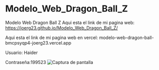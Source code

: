 # Modelo_Web_Dragon_Ball_Z
Modelo Web Dragon Ball Z
Aqui esta el link de mi pagina web: https://joerg23.github.io/Modelo_Web_Dragon_Ball_Z/

Aqui esta el link de mi pagina web en vercel: modelo-web-dragon-ball-bmcpsyqp4-joerg23.vercel.app

Usuario: Haider

Contraseña:199523
![Captura de pantalla](https://user-images.githubusercontent.com/127415034/233522531-47c47214-62c0-44ef-b855-da9596952605.png)
